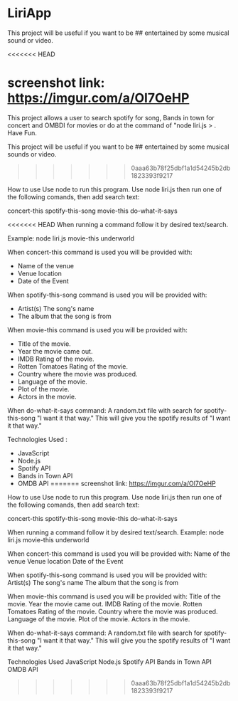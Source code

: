 # LiriApp

This project will be useful if you want to be ## entertained by some musical sound or video.

<<<<<<< HEAD

screenshot link: https://imgur.com/a/Ol7OeHP
=======
This project allows a user to search spotify for song, Bands in town for concert and OMBDI for movies or do at the command of "node liri.js > . Have Fun.

This project will be useful if you want to be ## entertained by some musical sounds or video.
>>>>>>> 0aaa63b78f25dbf1a1d54245b2db1823393f9217

How to use Use node to run this program. Use node liri.js then run one of the following comands, then add search text:

concert-this spotify-this-song movie-this do-what-it-says

<<<<<<< HEAD
When running a command follow it by desired text/search.

 Example: node liri.js movie-this underworld

When concert-this command is used you will be provided with:
* Name of the venue
* Venue location
* Date of the Event

When spotify-this-song command is used you will be provided with:
* Artist(s) The song's name
* The album that the song is from

When movie-this command is used you will be provided with:
* Title of the movie. 
* Year the movie came out. 
* IMDB Rating of the movie.
* Rotten Tomatoes Rating of the movie. 
* Country where the movie was produced. 
* Language of the movie. 
* Plot of the movie. 
* Actors in the movie.

When do-what-it-says command: A random.txt file with search for spotify-this-song "I want it that way." This will give you the spotify results of "I want it that way."

Technologies Used :
* JavaScript
* Node.js
* Spotify API
* Bands in Town API 
* OMDB API
=======
screenshot link: https://imgur.com/a/Ol7OeHP

How to use
Use node to run this program. Use node liri.js then run one of the following comands, then add search text:

concert-this
spotify-this-song
movie-this
do-what-it-says

When running a command follow it by desired text/search.
Example: node liri.js movie-this underworld

When concert-this command is used you will be provided with:
Name of the venue
Venue location
Date of the Event

When spotify-this-song command is used you will be provided with:
Artist(s)
The song's name
The album that the song is from

When movie-this command is used you will be provided with:
Title of the movie.
Year the movie came out.
IMDB Rating of the movie.
Rotten Tomatoes Rating of the movie.
Country where the movie was produced.
Language of the movie.
Plot of the movie.
Actors in the movie.

When do-what-it-says command:
A random.txt file with search for spotify-this-song "I want it that way." This will give you the spotify results of "I want it that way."

Technologies Used
JavaScript
Node.js
Spotify API
Bands in Town API
OMDB API
>>>>>>> 0aaa63b78f25dbf1a1d54245b2db1823393f9217
